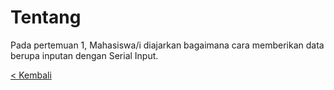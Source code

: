 # Tentang
Pada pertemuan 1, Mahasiswa/i diajarkan bagaimana cara memberikan data berupa inputan dengan Serial Input.

[< Kembali](../)